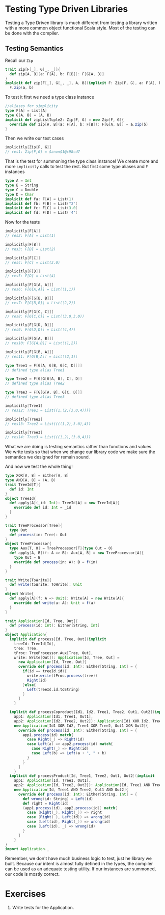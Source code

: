 # Testing Type Driven Libraries
Testing a Type Driven library is much different from testing a library
written with a more common object functional Scala style. Most of the
testing can be done with the compiler.

## Testing Semantics
Recall our `Zip`
```scala
trait Zip[F[_], G[_, _]]{
  def zip[A, B](a: F[A], b: F[B]): F[G[A, B]]
}
implicit def zip[F[_], G[_, _], A, B](implicit F: Zip[F, G], a: F[A], b: F[B]): F[G[A, B]] =
  F.zip(a, b)
```
To test it first we need a type class instance
```scala
//aliases for simplicity
type F[A] = List[A]
type G[A, B] = (A, B)
implicit def zipListTuple2: Zip[F, G] = new Zip[F, G]{
  override def zip[A, B](a: F[A], b: F[B]): F[G[A, B]] = a.zip(b)
}
```
Then we write our test cases
```scala
implicitly[Zip[F, G]]
// res1: Zip[F,G] = $anon$1@c98cd7
```
That is the test for summoning the type class instance! We create more
and more `implicitly` calls to test the rest. But first some type aliases
and `F` instances
```scala
type A = Int
type B = String
type C = Double
type D = Char
implicit def fa: F[A] = List(1)
implicit def fb: F[B] = List("2")
implicit def fc: F[C] = List(3.0)
implicit def fd: F[D] = List('4')
```
Now for the tests
```scala
implicitly[F[A]]
// res2: F[A] = List(1)

implicitly[F[B]]
// res3: F[B] = List(2)

implicitly[F[C]]
// res4: F[C] = List(3.0)

implicitly[F[D]]
// res5: F[D] = List(4)

implicitly[F[G[A, A]]]
// res6: F[G[A,A]] = List((1,1))

implicitly[F[G[B, B]]]
// res7: F[G[B,B]] = List((2,2))

implicitly[F[G[C, C]]]
// res8: F[G[C,C]] = List((3.0,3.0))

implicitly[F[G[D, D]]]
// res9: F[G[D,D]] = List((4,4))

implicitly[F[G[A, B]]]
// res10: F[G[A,B]] = List((1,2))

implicitly[F[G[B, A]]]
// res11: F[G[B,A]] = List((2,1))

type Tree1 = F[G[A, G[B, G[C, D]]]]
// defined type alias Tree1

type Tree2 = F[G[G[G[A, B], C], D]]
// defined type alias Tree2

type Tree3 = F[G[G[A, B], G[C, D]]]
// defined type alias Tree3

implicitly[Tree1]
// res12: Tree1 = List((1,(2,(3.0,4))))

implicitly[Tree2]
// res13: Tree2 = List((((1,2),3.0),4))

implicitly[Tree3]
// res14: Tree3 = List(((1,2),(3.0,4)))
```
What we are doing is testing semantics rather than functions and values.
We write tests so that when we change our library code we make sure
the semantics we designed for remain sound.

And now we test the whole thing!
```scala
type XOR[A, B] = Either[A, B]
type AND[A, B] = (A, B)
trait TreeId[T]{
  def id: Int
}
object TreeId{
  def apply[A](_id: Int): TreeId[A] = new TreeId[A]{
    override def id: Int = _id
  }
}

trait TreeProcessor[Tree]{
  type Out
  def process(in: Tree): Out
}
object TreeProcessor{
  type Aux[T, O] = TreeProcessor[T]{type Out = O}
  def apply[A, B](f: A => B): Aux[A, B] = new TreeProcessor[A]{
    type Out = B
    override def process(in: A): B = f(in)
  }
}

trait Write[ToWrite]{
  def write(toWrite: ToWrite): Unit
}
object Write{
  def apply[A](f: A => Unit): Write[A] = new Write[A]{
    override def write(a: A): Unit = f(a)
  }
}

trait Application[Id, Tree, Out]{
  def process(id: Int): Either[String, Int]
}
object Application{
  implicit def process[Id, Tree, Out](implicit
    treeId: TreeId[Id],
    tree: Tree,
    tProc: TreeProcessor.Aux[Tree, Out],
    write: Write[Out]): Application[Id, Tree, Out] =
      new Application[Id, Tree, Out]{
      override def process(id: Int): Either[String, Int] = {
        if(id == treeId.id){
          write.write(tProc.process(tree))
          Right(id)
        }else{
          Left(treeId.id.toString)
        }
      }
    }

  implicit def processCoproduct[Id1, Id2, Tree1, Tree2, Out1, Out2](implicit
    app1: Application[Id1, Tree1, Out1],
    app2: Application[Id2, Tree2, Out2]): Application[Id1 XOR Id2, Tree1 XOR Tree2, Out1 XOR Out2] =
    new Application[Id1 XOR Id2, Tree1 XOR Tree2, Out1 XOR Out2]{
      override def process(id: Int): Either[String, Int] = {
        app1.process(id) match{
          case Right(_) => Right(id)
          case Left(a) => app2.process(id) match{
            case Right(_) => Right(id)
            case Left(b) => Left(a + ", " + b)
          }
        }
      }
    }
  implicit def processProduct[Id, Tree1, Tree2, Out1, Out2](implicit
    app1: Application[Id, Tree1, Out1],
    app2: Application[Id, Tree2, Out2]): Application[Id, Tree1 AND Tree2, Out1 AND Out2] =
    new Application[Id, Tree1 AND Tree2, Out1 AND Out2]{
      override def process(id: Int): Either[String, Int] = {
        def wrong(id: String) = Left(id)
        def right = Right(id)
        (app1.process(id), app2.process(id)) match{
          case (Right(_), Right(_)) => right
          case (Right(_), Left(id)) => wrong(id)
          case (Left(id), Right(_)) => wrong(id)
          case (Left(id), _) => wrong(id)
        }
      }
    }
}
import Application._
```
Remember, we don't have much business logic to test, just he library we
built. Because our intent is almost fully defined in the types, the
compiler can be used as an adequate testing utility. If our instances are
summoned, our code is mostly correct.

# Exercises
1. Write tests for the Application.
